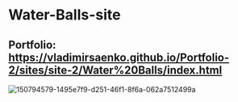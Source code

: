 # Water-Balls-site

## Portfolio: https://vladimirsaenko.github.io/Portfolio-2/sites/site-2/Water%20Balls/index.html

![150794579-1495e7f9-d251-46f1-8f6a-062a7512499a](https://user-images.githubusercontent.com/56477695/151697367-889c781d-934a-4742-b444-d96d14541962.png)
